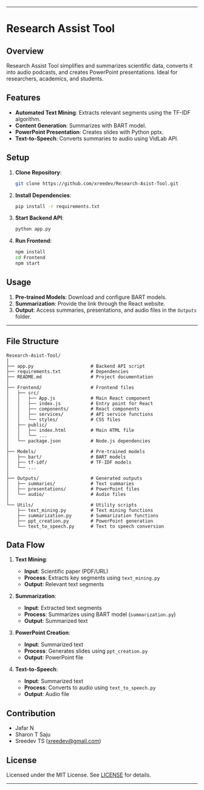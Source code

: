
---

# Research Assist Tool

## Overview

Research Assist Tool simplifies and summarizes scientific data, converts it into audio podcasts, and creates PowerPoint presentations. Ideal for researchers, academics, and students.

## Features

- **Automated Text Mining**: Extracts relevant segments using the TF-IDF algorithm.
- **Content Generation**: Summarizes with BART model.
- **PowerPoint Presentation**: Creates slides with Python pptx.
- **Text-to-Speech**: Converts summaries to audio using VidLab API.

## Setup

1. **Clone Repository**:
    ```sh
    git clone https://github.com/xreedev/Research-Asist-Tool.git
    ```
2. **Install Dependencies**:
    ```sh
    pip install -r requirements.txt
    ```
3. **Start Backend API**:
    ```sh
    python app.py
    ```
4. **Run Frontend**:
    ```sh
    npm install
    cd Frontend
    npm start
    ```

## Usage

1. **Pre-trained Models**: Download and configure BART models.
2. **Summarization**: Provide the link through the React website.
3. **Output**: Access summaries, presentations, and audio files in the `Outputs` folder.

---

## File Structure

```
Research-Asist-Tool/
│
├── app.py                     # Backend API script
├── requirements.txt           # Dependencies
├── README.md                  # Project documentation
│
├── Frontend/                  # Frontend files
│   ├── src/
│   │   ├── App.js             # Main React component
│   │   ├── index.js           # Entry point for React
│   │   ├── components/        # React components
│   │   ├── services/          # API service functions
│   │   └── styles/            # CSS files
│   ├── public/
│   │   ├── index.html         # Main HTML file
│   │   └── ...
│   └── package.json           # Node.js dependencies
│
├── Models/                    # Pre-trained models
│   ├── bart/                  # BART models
│   ├── tf-idf/                # TF-IDF models
│   └── ...
│
├── Outputs/                   # Generated outputs
│   ├── summaries/             # Text summaries
│   ├── presentations/         # PowerPoint files
│   └── audio/                 # Audio files
│
└── Utils/                     # Utility scripts
    ├── text_mining.py         # Text mining functions
    ├── summarization.py       # Summarization functions
    ├── ppt_creation.py        # PowerPoint generation
    └── text_to_speech.py      # Text to speech conversion
```

## Data Flow

1. **Text Mining**:
    - **Input**: Scientific paper (PDF/URL)
    - **Process**: Extracts key segments using `text_mining.py`
    - **Output**: Relevant text segments

2. **Summarization**:
    - **Input**: Extracted text segments
    - **Process**: Summarizes using BART model (`summarization.py`)
    - **Output**: Summarized text

3. **PowerPoint Creation**:
    - **Input**: Summarized text
    - **Process**: Generates slides using `ppt_creation.py`
    - **Output**: PowerPoint file

4. **Text-to-Speech**:
    - **Input**: Summarized text
    - **Process**: Converts to audio using `text_to_speech.py`
    - **Output**: Audio file

## Contribution

- Jafar N
- Sharon T Saju
- Sreedev TS (xreedev@gmail.com)

## License

Licensed under the MIT License. See [LICENSE](link-to-license-file) for details.

---

